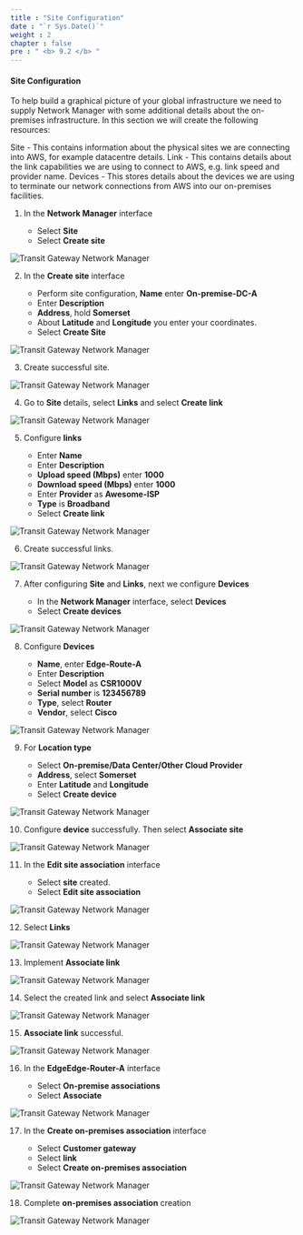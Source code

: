 ```yaml
---
title : "Site Configuration"
date : "`r Sys.Date()`"
weight : 2
chapter : false
pre : " <b> 9.2 </b> "
---
```


#### Site Configuration

To help build a graphical picture of your global infrastructure we need to supply Network Manager with some additional details about the on-premises infrastructure. In this section we will create the following resources:

Site - This contains information about the physical sites we are connecting into AWS, for example datacentre details.
Link - This contains details about the link capabilities we are using to connect to AWS, e.g. link speed and provider name.
Devices - This stores details about the devices we are using to terminate our network connections from AWS into our on-premises facilities.

1. In the **Network Manager** interface

   - Select **Site**
   - Select **Create site**

![Transit Gateway Network Manager](/images/TGWNetworkManager/00013.png?featherlight=false&width=90pc)

2. In the **Create site** interface

   - Perform site configuration, **Name** enter **On-premise-DC-A**
   - Enter **Description**
   - **Address**, hold **Somerset**
   - About **Latitude** and **Longitude** you enter your coordinates.
   - Select **Create Site**

![Transit Gateway Network Manager](/images/TGWNetworkManager/00014.png?featherlight=false&width=90pc)

3. Create successful site.

![Transit Gateway Network Manager](/images/TGWNetworkManager/00015.png?featherlight=false&width=90pc)

4. Go to **Site** details, select **Links** and select **Create link**

![Transit Gateway Network Manager](/images/TGWNetworkManager/00016.png?featherlight=false&width=90pc)

5. Configure **links**

   - Enter **Name**
   - Enter **Description**
   - **Upload speed (Mbps)** enter **1000**
   - **Download speed (Mbps)** enter **1000**
   - Enter **Provider** as **Awesome-ISP**
   - **Type** is **Broadband**
   - Select **Create link**

![Transit Gateway Network Manager](/images/TGWNetworkManager/00017.png?featherlight=false&width=90pc)

6. Create successful links.

![Transit Gateway Network Manager](/images/TGWNetworkManager/00020.png?featherlight=false&width=90pc)

7. After configuring **Site** and **Links**, next we configure **Devices**

   - In the **Network Manager** interface, select **Devices**
   - Select **Create devices**

![Transit Gateway Network Manager](/images/TGWNetworkManager/00021.png?featherlight=false&width=90pc)

8. Configure **Devices**

   - **Name**, enter **Edge-Route-A**
   - Enter **Description**
   - Select **Model** as **CSR1000V**
   - **Serial number** is **123456789**
   - **Type**, select **Router**
   - **Vendor**, select **Cisco**

![Transit Gateway Network Manager](/images/TGWNetworkManager/00022.png?featherlight=false&width=90pc)

9. For **Location type**

    - Select **On-premise/Data Center/Other Cloud Provider**
    - **Address**, select **Somerset**
    - Enter **Latitude** and **Longitude**
    - Select **Create device**

![Transit Gateway Network Manager](/images/TGWNetworkManager/00023.png?featherlight=false&width=90pc)

10. Configure **device** successfully. Then select **Associate site**

![Transit Gateway Network Manager](/images/TGWNetworkManager/00024.png?featherlight=false&width=90pc)

11. In the **Edit site association** interface

    - Select **site** created.
    - Select **Edit site association**

![Transit Gateway Network Manager](/images/TGWNetworkManager/00025.png?featherlight=false&width=90pc)

12. Select **Links**

![Transit Gateway Network Manager](/images/TGWNetworkManager/00026.png?featherlight=false&width=90pc)

13. Implement **Associate link**

![Transit Gateway Network Manager](/images/TGWNetworkManager/00027.png?featherlight=false&width=90pc)

14. Select the created link and select **Associate link**

![Transit Gateway Network Manager](/images/TGWNetworkManager/00028.png?featherlight=false&width=90pc)

15. **Associate link** successful.

![Transit Gateway Network Manager](/images/TGWNetworkManager/00029.png?featherlight=false&width=90pc)

16. In the **EdgeEdge-Router-A** interface

    - Select **On-premise associations**
    - Select **Associate**

![Transit Gateway Network Manager](/images/TGWNetworkManager/00030.png?featherlight=false&width=90pc)

17. In the **Create on-premises association** interface

    - Select **Customer gateway**
    - Select **link**
    - Select **Create on-premises association**

![Transit Gateway Network Manager](/images/TGWNetworkManager/00031.png?featherlight=false&width=90pc)

18. Complete **on-premises association** creation

![Transit Gateway Network Manager](/images/TGWNetworkManager/00032.png?featherlight=false&width=90pc)